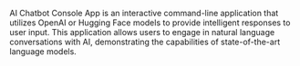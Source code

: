 AI Chatbot Console App is an interactive command-line application that utilizes OpenAI or Hugging Face models to provide intelligent responses to user input. 
This application allows users to engage in natural language conversations with AI, demonstrating the capabilities of state-of-the-art language models.
